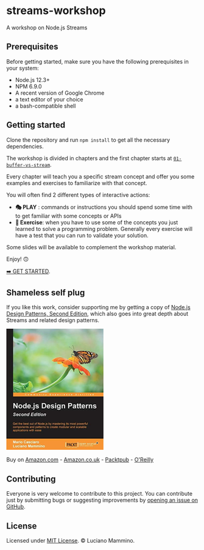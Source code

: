 # streams-workshop

A workshop on Node.js Streams


## Prerequisites

Before getting started, make sure you have the following prerequisites in your system:

- Node.js 12.3+
- NPM 6.9.0
- A recent version of Google Chrome
- a text editor of your choice
- a bash-compatible shell


## Getting started

Clone the repository and run `npm install` to get all the necessary dependencies.

The workshop is divided in chapters and the first chapter starts at [`01-buffer-vs-stream`](01-buffer-vs-stream/README.md).

Every chapter will teach you a specific stream concept and offer you some examples and exercises to familiarize with that concept.

You will often find 2 different types of interactive actions:

- **🎭 PLAY** : commands or instructions you should spend some time with to get familiar with some concepts or APIs
- **🏹 Exercise**: when you have to use some of the concepts you just learned to solve a programming problem. Generally every exercise will have a test that you can run to validate your solution.


Some slides will be available to complement the workshop material.

Enjoy! 🙃

[➡️ GET STARTED](01-buffer-vs-stream/README.md).


## Shameless self plug

If you like this work, consider supporting me by getting a copy of [Node.js Design Patterns, Second Edition](http://amzn.to/2bB58Ic), which also goes into great depth about Streams and related design patterns.

[![Node.js Design Patterns, Second Edition by Mario Casciaro and Luciano Mammino](./node-js-design-patterns.png)](http://amzn.to/2bB58Ic)

Buy on [Amazon.com](http://amzn.to/2bB58Ic) - [Amazon.co.uk](http://amzn.to/2bddyWq) - [Packtpub](https://www.packtpub.com/web-development/nodejs-design-patterns-second-edition) - [O'Reilly](http://shop.oreilly.com/product/9781785885587.do)


## Contributing

Everyone is very welcome to contribute to this project.
You can contribute just by submitting bugs or suggesting improvements by
[opening an issue on GitHub](https://github.com/lmammino/streams-workshop/issues).


## License

Licensed under [MIT License](LICENSE). © Luciano Mammino.
